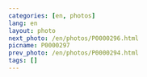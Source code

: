 ```yaml
---
categories: [en, photos]
lang: en
layout: photo
next_photo: /en/photos/P0000296.html
picname: P0000297
prev_photo: /en/photos/P0000294.html
tags: []
---
```

